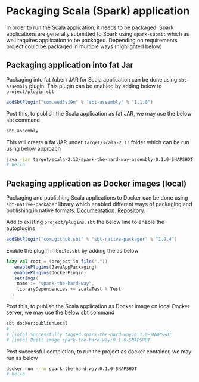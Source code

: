 # Packaging Scala (Spark) application

In order to run the Scala application, it needs to be packaged. Spark
applications are generally submitted to Spark using `spark-submit` which as
well requires application to be packaged. Depending on requirements project
could be packaged in multiple ways (highlighted below)

## Packaging application into fat Jar

Packaging into fat (uber) JAR for Scala application can be done using
`sbt-assembly` plugin. This plugin can be enabled by adding below to 
`project/plugin.sbt`

```scala
addSbtPlugin("com.eed3si9n" % "sbt-assembly" % "1.1.0")
```

Post this, to publish the Scala application as fat JAR, we may use the 
below sbt command

```bash
sbt assembly
```

This will create a fat JAR under `target/scala-2.13` folder which can be run
using below approach

```bash
java -jar target/scala-2.13/spark-the-hard-way-assembly-0.1.0-SNAPSHOT.jar
# hello
```

## Packaging application as Docker images (local)

Packaging and publishing Scala applications to Docker can be done using
`sbt-native-packager` library which enabled different ways of packaging and
publishing in native formats.
[Documentation](https://sbt-native-packager.readthedocs.io/en/stable/).
[Repository](https://github.com/sbt/sbt-native-packager).

Add to existing `project/plugins.sbt` the below line to enable the autoplugins

```scala
addSbtPlugin("com.github.sbt" % "sbt-native-packager" % "1.9.4")
```

Enable the plugin in `build.sbt` by adding the as below

```scala
lazy val root = (project in file("."))
  .enablePlugins(JavaAppPackaging)
  .enablePlugins(DockerPlugin)
  .settings(
    name := "spark-the-hard-way",
    libraryDependencies += scalaTest % Test
  )
```

Post this, to publish the Scala application as Docker image on local Docker
server, we may use the below sbt command

```bash
sbt docker:publishLocal
# ...
# [info] Successfully tagged spark-the-hard-way:0.1.0-SNAPSHOT
# [info] Built image spark-the-hard-way:0.1.0-SNAPSHOT
```

Post successful completion, to run the project as docker container, we may
run as below

```bash
docker run --rm spark-the-hard-way:0.1.0-SNAPSHOT
# hello
```
